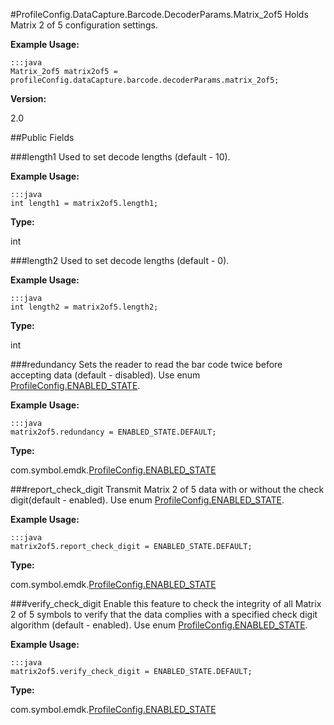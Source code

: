 #ProfileConfig.DataCapture.Barcode.DecoderParams.Matrix_2of5
Holds Matrix 2 of 5 configuration settings.

**Example Usage:**

	:::java
	Matrix_2of5 matrix2of5 = profileConfig.dataCapture.barcode.decoderParams.matrix_2of5;


**Version:**

2.0

##Public Fields

###length1
Used to set decode lengths (default - 10).

**Example Usage:**

	:::java
	int length1 = matrix2of5.length1;


**Type:**

int

###length2
Used to set decode lengths (default - 0).

**Example Usage:**

	:::java
	int length2 = matrix2of5.length2;


**Type:**

int

###redundancy
Sets the reader to read the bar code twice before accepting data (default - disabled). Use enum [ProfileConfig.ENABLED_STATE](ProfileConfig.ENABLED_STATE).

**Example Usage:**

	:::java
	matrix2of5.redundancy = ENABLED_STATE.DEFAULT;


**Type:**

com.symbol.emdk.[ProfileConfig.ENABLED_STATE](ProfileConfig.ENABLED_STATE)

###report_check_digit
Transmit Matrix 2 of 5 data with or without the check digit(default - enabled). Use enum [ProfileConfig.ENABLED_STATE](ProfileConfig.ENABLED_STATE).

**Example Usage:**

	:::java
	matrix2of5.report_check_digit = ENABLED_STATE.DEFAULT;


**Type:**

com.symbol.emdk.[ProfileConfig.ENABLED_STATE](ProfileConfig.ENABLED_STATE)

###verify_check_digit
Enable this feature to check the integrity of all Matrix 2 of 5 symbols to verify that the data complies with a specified check digit algorithm (default - enabled). Use enum [ProfileConfig.ENABLED_STATE](ProfileConfig.ENABLED_STATE).

**Example Usage:**

	:::java
	matrix2of5.verify_check_digit = ENABLED_STATE.DEFAULT;


**Type:**

com.symbol.emdk.[ProfileConfig.ENABLED_STATE](ProfileConfig.ENABLED_STATE)


